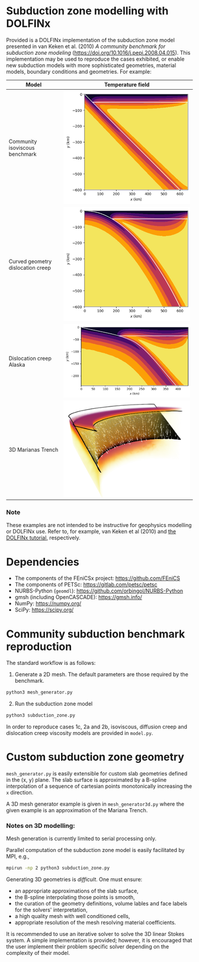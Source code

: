 # Subduction zone modelling with DOLFINx

Provided is a DOLFINx implementation of the subduction zone model presented
in van Keken et al. (2010) *A community benchmark for subduction zone modeling*
(https://doi.org/10.1016/j.pepi.2008.04.015). This implementation may be
used to reproduce the cases exhibited, or enable new subduction models with
more sophisticated geometries, material models, boundary conditions and
geometries. For example:

| Model                             | Temperature field                      |
|-----------------------------------|----------------------------------------|
| Community isoviscous benchmark    | ![Community](img/subduction2d_iso.png) |
| Curved geometry dislocation creep | ![Curved](img/subduction2d_curved.png) |
| Dislocation creep Alaska          | ![Alaska](img/subduction2d_alaska.png) |
| 3D Marianas Trench                | ![Alaska](img/subduction3d.png)        |


### Note

These examples are not intended to be instructive for geophysics modelling or
DOLFINx use. Refer to, for example, van Keken et al (2010) and
[the DOLFINx tutorial](https://jsdokken.com/dolfinx-tutorial/), respectively.


# Dependencies

* The components of the FEniCSx project: https://github.com/FEniCS
* The components of PETSc: https://gitlab.com/petsc/petsc
* NURBS-Python (`geomdl`): https://github.com/orbingol/NURBS-Python
* gmsh (including OpenCASCADE): https://gmsh.info/
* NumPy: https://numpy.org/
* SciPy: https://scipy.org/


# Community subduction benchmark reproduction

The standard workflow is as follows:

1. Generate a 2D mesh. The default parameters are those required by the benchmark.

```bash
python3 mesh_generator.py
```

2. Run the subduction zone model

```bash
python3 subduction_zone.py
```

In order to reproduce cases 1c, 2a and 2b, isoviscous, diffusion creep and
dislocation creep viscosity models are provided  in `model.py`.


# Custom subduction zone geometry

`mesh_generator.py` is easily extensible for custom slab geometries defined
in the (x, y) plane. The
slab surface is approximated by a B-spline interpolation of a
sequence of cartesian points monotonically increasing the `x` direction.

A 3D mesh generator example is given in `mesh_generator3d.py` where the given
example is an approximation of the Mariana Trench.

### Notes on 3D modelling:

Mesh generation is currently limited to serial processing only.

Parallel computation of the subduction zone model is easily facilitated by MPI,
e.g.,

```bash
mpirun -np 2 python3 subduction_zone.py
```

Generating 3D geometries is *difficult*. One must ensure:

* an appropriate approximations of the slab surface,
* the B-spline interpolating those points is smooth,
* the curation of the geometry definitions, volume lables and face labels for 
  the solvers' interpretation,
* a high quality mesh with well conditioned cells,
* appropriate resolution of the mesh resolving material coefficients.

It is recommended to use an iterative solver to solve the 3D linear Stokes
system. A simple implementation is provided; however, it is encouraged that
the user implement their problem specific solver depending on the complexity
of their model.